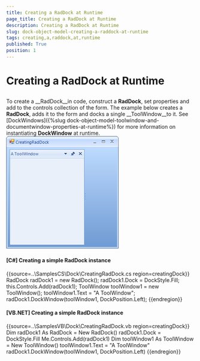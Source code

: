 ```yaml
---
title: Creating a RadDock at Runtime
page_title: Creating a RadDock at Runtime
description: Creating a RadDock at Runtime
slug: dock-object-model-creating-a-raddock-at-runtime
tags: creating,a,raddock,at,runtime
published: True
position: 1
---
```


# Creating a RadDock at Runtime



## 

To create a __RadDock__in code, construct a __RadDock__, set properties and add to the controls collection of the form. The example below creates a __RadDock__, adds it to the form and docks a single __ToolWindow__to it. See [DockWindows]({%slug dock-object-model-toolwindow-and-documentwindow-properties-at-runtime%}) for more information on instantiating __DockWindow__ at runtime.![dock-object-model-creating-a-raddock-at-runtime 001](images/dock-object-model-creating-a-raddock-at-runtime001.png)

#### __[C#] Creating a simple RadDock instance__

{{source=..\SamplesCS\Dock\CreatingRadDock.cs region=creatingDock}}
	            RadDock radDock1 = new RadDock();
	            radDock1.Dock = DockStyle.Fill;
	            this.Controls.Add(radDock1);
	            ToolWindow toolWindow1 = new ToolWindow();
	            toolWindow1.Text = "A ToolWindow";
	            radDock1.DockWindow(toolWindow1, DockPosition.Left);
	{{endregion}}



#### __[VB.NET] Creating a simple RadDock instance__

{{source=..\SamplesVB\Dock\CreatingRadDock.vb region=creatingDock}}
	        Dim radDock1 As RadDock = New RadDock()
	        radDock1.Dock = DockStyle.Fill
	        Me.Controls.Add(radDock1)
	        Dim toolWindow1 As ToolWindow = New ToolWindow()
	        toolWindow1.Text = "A ToolWindow"
	        radDock1.DockWindow(toolWindow1, DockPosition.Left)
	{{endregion}}


